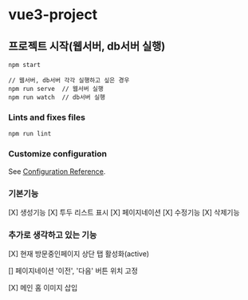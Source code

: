 # vue3-project

## 프로젝트 시작(웹서버, db서버 실행)

```
npm start

// 웹서버, db서버 각각 실행하고 싶은 경우
npm run serve  // 웹서버 실행
npm run watch  // db서버 실행
```

### Lints and fixes files

```
npm run lint
```

### Customize configuration

See [Configuration Reference](https://cli.vuejs.org/config/).


### 기본기능
[X] 생성기능
[X] 투두 리스트 표시
[X] 페이지네이션
[X] 수정기능
[X] 삭제기능

### 추가로 생각하고 있는 기능
[X] 현재 방문중인페이지 상단 탭 활성화(active)

[] 페이지네이션 '이전', '다음' 버튼 위치 고정

[X] 메인 홈 이미지 삽입
